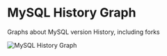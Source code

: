 MySQL History Graph
===================

Graphs about MySQL version History, including forks

![MySQL History Graph](https://raw.github.com/dveeden/mysql-history-graph/master/mysql-history-graph.png)
